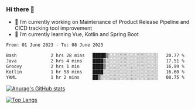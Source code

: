 ### Hi there 👋

- 🔭 I’m currently working on Maintenance of Product Release Pipeline and CICD tracking tool improvement
- 🌱 I’m currently learning Vue, Kotlin and Spring Boot

<!--START_SECTION:waka-->

```txt
From: 01 June 2023 - To: 08 June 2023

Bash             2 hrs 28 mins   █████▒░░░░░░░░░░░░░░░░░░░   20.77 %
Java             2 hrs 4 mins    ████▒░░░░░░░░░░░░░░░░░░░░   17.51 %
Groovy           2 hrs 1 min     ████▒░░░░░░░░░░░░░░░░░░░░   16.99 %
Kotlin           1 hr 58 mins    ████░░░░░░░░░░░░░░░░░░░░░   16.60 %
YAML             1 hr 2 mins     ██▒░░░░░░░░░░░░░░░░░░░░░░   08.75 %
```

<!--END_SECTION:waka-->

[![Anurag's GitHub stats](https://github-readme-stats.vercel.app/api?username=yunhao981&show_icons=true&theme=solarized-dark)](https://github.com/anuraghazra/github-readme-stats)

[![Top Langs](https://github-readme-stats.vercel.app/api/top-langs/?username=yunhao981&theme=solarized-dark&layout=compact)](https://github.com/anuraghazra/github-readme-stats)

<!--
**yunhao981/yunhao981** is a ✨ _special_ ✨ repository because its `README.md` (this file) appears on your GitHub profile.

Here are some ideas to get you started:

- 🔭 I’m currently working on Maintenance of Release Pipeline and CICD tracking tool improvement
- 🌱 I’m currently learning Vue, Kotlin and Spring Boot
- 👯 I’m looking to collaborate on ...
- 🤔 I’m looking for help with ...
- 💬 Ask me about ...
- 📫 How to reach me: ...
- 😄 Pronouns: ...
- ⚡ Fun fact: ...
-->


